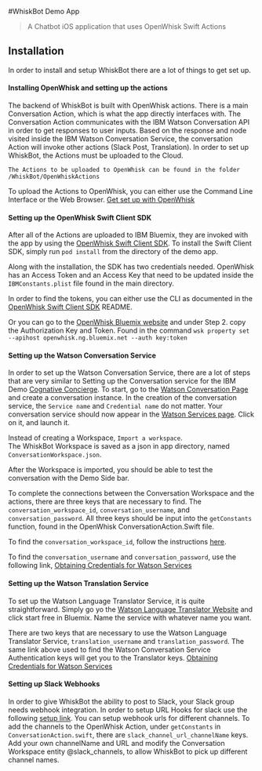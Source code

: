#WhiskBot Demo App
>A Chatbot iOS application that uses OpenWhisk Swift Actions

## Installation

In order to install and setup WhiskBot there are a lot of things to get set up.  

#### Installing OpenWhisk and setting up the actions

The backend of WhiskBot is built with OpenWhisk actions.  There is a main Conversation Action, which is what the app directly interfaces with.  The Conversation Action communicates with the IBM Watson Conversation API in order to get responses to user inputs.  Based on the response and node visited inside the IBM Watson Conversation Service, the conversation Action will invoke other actions (Slack Post, Translation).  In order to set up WhiskBot, the Actions must be uploaded to the Cloud.

`The Actions to be uploaded to OpenWhisk can be found in the folder /WhiskBot/OpenWhiskActions`

To upload the Actions to OpenWhisk, you can either use the Command Line Interface or the Web Browser. [Get set up with OpenWhisk](https://console.ng.bluemix.net/openwhisk/getting-started)


#### Setting up the OpenWhisk Swift Client SDK

After all of the Actions are uploaded to IBM Bluemix, they are invoked with the app by using the [OpenWhisk Swift Client SDK](https://github.com/openwhisk/openwhisk-client-swift).  To install the Swift Client SDK, simply run `pod install` from the directory of the demo app.  

Along with the installation, the SDK has two credentials needed.  OpenWhisk has an Access Token and an Access Key that need to be updated inside the `IBMConstants.plist` file found in the main directory.  


In order to find the tokens, you can either use the CLI as documented in the [OpenWhisk Swift Client SDK](https://github.com/openwhisk/openwhisk-client-swift) README.

Or you can go to the [OpenWhisk Bluemix website](https://console.ng.bluemix.net/openwhisk/learn/cli) and under Step 2. copy the Authorization Key and Token.  Found in the command `wsk property set --apihost openwhisk.ng.bluemix.net --auth key:token`


#### Setting up the Watson Conversation Service

In order to set up the Watson Conversation Service, there are a lot of steps that are very similar to Setting up the Conversation service for the IBM Demo [Cognative Concierge](https://www.ibm.com/blogs/bluemix/2016/12/mobile-chatbot-cognitive-concierge/).  To start, go to the [Watson Conversation Page](https://www.ibm.com/watson/developercloud/conversation.html) and create a conversation instance.  In the creation of the conversation service, the `Service name` and `Credential name` do not matter.  Your conversation service should now appear in the [Watson Services page](https://console.ng.bluemix.net/dashboard/services).  Click on it, and launch it.  

Instead of creating a Workspace, `Import a workspace`.  
The WhiskBot Workspace is saved as a json in app directory, named `ConversationWorkspace.json`.

After the Workspace is imported, you should be able to test the conversation with the Demo Side bar.


To complete the connections between the Conversation Workspace and the actions, there are three keys that are necessary to find.  The `conversation_workspace_id`, `conversation_username`, and `conversation_password`.  All three keys should be input into the `getConstants` function, found in the OpenWhisk ConversationAction.Swift file.

To find the `conversation_workspace_id`, follow the instructions [here](https://www.ibm.com/blogs/bluemix/2016/12/mobile-chatbot-cognitive-concierge/).

To find the `conversation_username` and `conversation_password`, use the following link,  [Obtaining Credentials for Watson Services](https://www.ibm.com/watson/developercloud/doc/getting_started/gs-credentials.shtml)

#### Setting up the Watson Translation Service

To set up the Watson Language Translator Service, it is quite straightforward.  Simply go yo the [Watson Language Translator Website](https://www.ibm.com/watson/developercloud/language-translator.html) and click start free in Bluemix.  Name the service with whatever name you want.  


There are two keys that are necessary to use the Watson Language Translator Service, `translation_username` and `translation_password`.  The same link above used to find the Watson Conversation Service Authentication keys will get you to the Translator keys.  [Obtaining Credentials for Watson Services](https://www.ibm.com/watson/developercloud/doc/getting_started/gs-credentials.shtml)

#### Setting up Slack Webhooks

In order to give WhiskBot the ability to post to Slack, your Slack group needs webhook integration.  In order to setup URL Hooks for slack use the following [setup link](https://api.slack.com/custom-integrations).  You can setup webhook urls for different channels.  To add the channels to the OpenWhisk Action, under `getConstants` in `ConversationAction.swift`, there are `slack_channel_url_channelName` keys.  Add your own channelName and URL and modify the Conversation Workspace entity @slack_channels, to allow WhiskBot to pick up different channel names.





